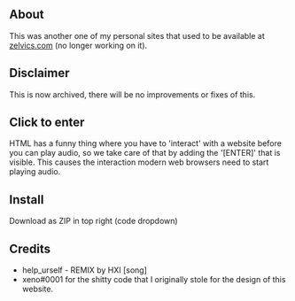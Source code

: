 ## About
This was another one of my personal sites that used to be available at [zelvics.com](https://zelvics.com) (no longer working on it).

## Disclaimer
This is now archived, there will be no improvements or fixes of this.

## Click to enter
HTML has a funny thing where you have to 'interact' with a website before you can play audio, so we take care of that by adding the '[ENTER]' that is visible. This causes the interaction modern web browsers need to start playing audio.

## Install
Download as ZIP in top right (code dropdown)

## Credits
* help_urself - REMIX by HXI [song]
* xeno#0001 for the shitty code that I originally stole for the design of this website.
